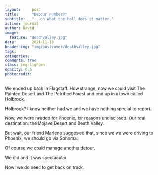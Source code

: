 ```yaml
---
layout:     post
title:      "Detour number?"
subtitle:   "...oh what the hell does it matter."
active: journal
author: David
image:
  feature: "deathvalley.jpg"
date:       2024-11-13
header-img: "img/postcover/deathvalley.jpg"
tags: 
categories: 
comments: true
class: img-lighten 
opacity: 0.5
photocredit:
---
```


We ended up back in Flagstaff. How strange, now we could visit The Painted Desert and The Petrified Forest and end up in a town called Holbrook. 

Holbrook? I know neither had we and we have nothing special to report. 

Now, we were headed for Phoenix, for reasons undisclosed. Our real destination: the Mojave Desert and Death Valley. 

But wait, our friend Marlene suggested that, since we we were driving to Phoenix, we should go via Sonoma. 

Of course we could manage another detour. 

We did and it was spectacular.

Now! we do need to get back on track.













